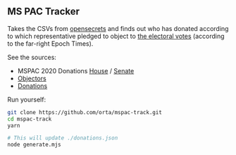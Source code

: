 ## MS PAC Tracker

Takes the CSVs from [opensecrets](https://www.opensecrets.org/political-action-committees-pacs/microsoft-corp/C00227546/summary/2020) and finds out who has donated according to which representative pledged to object to [the electoral votes](https://www.theepochtimes.com/full-list-77-representatives-13-senators-pledge-to-object-to-electoral-votes_3645619.html) (according to the far-right Epoch Times).

See the sources:

 - MSPAC 2020 Donations [House](./csv/2020/house.csv) / [Senate](./csv/2020/senate.csv)
 - [Objectors](./objectors.json)
 - [Donations](./donations.json)

Run yourself:

```sh
git clone https://github.com/orta/mspac-track.git
cd mspac-track
yarn

# This will update ./donations.json
node generate.mjs
```




